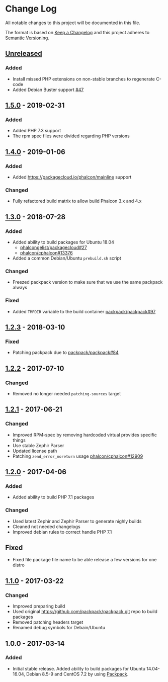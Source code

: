 # Change Log
All notable changes to this project will be documented in this file.

The format is based on [Keep a Changelog](http://keepachangelog.com/)
and this project adheres to [Semantic Versioning](http://semver.org/).

## [Unreleased]
### Added
- Install missed PHP extensions on non-stable branches to regenerate C-code
- Added Debian Buster support
  [#47](https://github.com/phalcongelist/packagecloud/issues/47)

## [1.5.0] - 2019-02-31
### Added
- Added PHP 7.3 support
- The rpm spec files were divided regarding PHP versions

## [1.4.0] - 2019-01-06
### Added
- Added https://packagecloud.io/phalcon/mainline support

### Changed
- Fully refactored build matrix to allow build Phalcon 3.x and 4.x

## [1.3.0] - 2018-07-28
### Added
- Added ability to build packages for Ubuntu 18.04
  - [phalcongelist/packagecloud#27](https://github.com/phalcongelist/packagecloud/issues/27)
  - [phalcon/cphalcon#13376](https://github.com/phalcon/cphalcon/issues/13376)
- Added a common Debian/Ubuntu `prebuild.sh` script

### Changed
- Freezed packpack version to make sure that we use the same packpack always

### Fixed
- Added `TMPDIR` variable to the build container [packpack/packpack#97](https://github.com/packpack/packpack/issues/97)

## [1.2.3] - 2018-03-10
### Fixed
- Patching packpack due to [packpack/packpack#84](https://github.com/packpack/packpack/pull/84#issuecomment-371755389)

## [1.2.2] - 2017-07-10
### Changed
- Removed no longer needed `patching-sources` target

## [1.2.1] - 2017-06-21
### Changed
- Improved RPM-spec by removing hardcoded virtual provides specific things
- Use stable Zephir Parser
- Updated license path
- Patching `zend_error_noreturn` usage [phalcon/cphalcon#12909](https://github.com/phalcon/cphalcon/issues/12909)

## [1.2.0] - 2017-04-06
### Added
- Added ability to build PHP 7.1 packages

### Changed
- Used latest Zephir and Zephir Parser to generate nighly builds
- Cleaned not needed changelogs
- Improved debian rules to correct handle PHP 7.1

## Fixed
- Fixed file package file name to be able release a few versions for one distro

## [1.1.0] - 2017-03-22
### Changed
- Improved preparing build
- Used original https://github.com/packpack/packpack.git repo to build packages
- Removed patching headers target
- Renamed debug symbols for Debain/Ubuntu

## 1.0.0 - 2017-03-14
### Added
 - Initial stable release. Added ability to build packages for
Ubuntu 14.04-16.04, Debian 8.5-9 and CentOS 7.2 by using
[Packpack](https://github.com/packpack/packpack).

[Unreleased]: https://github.com/phalcongelist/packagecloud/compare/v1.5.0...HEAD
[1.5.0]: https://github.com/phalcongelist/packagecloud/compare/v1.4.0...v1.5.0
[1.4.0]: https://github.com/phalcongelist/packagecloud/compare/v1.3.0...v1.4.0
[1.3.0]: https://github.com/phalcongelist/packagecloud/compare/v1.2.3...v1.3.0
[1.2.3]: https://github.com/phalcongelist/packagecloud/compare/v1.2.2...v1.2.3
[1.2.2]: https://github.com/phalcongelist/packagecloud/compare/v1.2.1...v1.2.2
[1.2.1]: https://github.com/phalcongelist/packagecloud/compare/v1.2.0...v1.2.1
[1.2.0]: https://github.com/phalcongelist/packagecloud/compare/v1.1.0...v1.2.0
[1.1.0]: https://github.com/phalcongelist/packagecloud/compare/v1.0.0...v1.1.0
